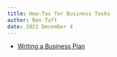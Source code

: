 ```yaml
---
title: How-Tos for Business Tasks
author: Ben Taft
date: 2021 December 4
---
```


- [Writing a Business Plan](plan/)
